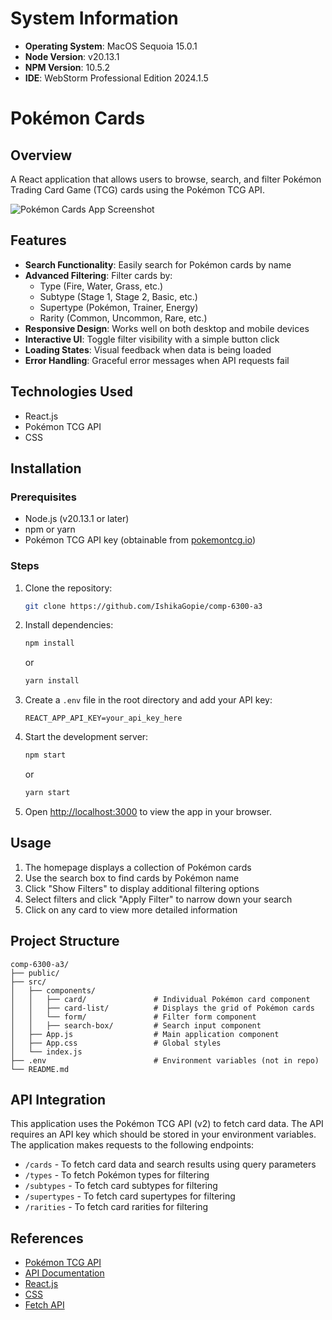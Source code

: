 
# System Information
- **Operating System**: MacOS Sequoia 15.0.1
- **Node Version**: v20.13.1
- **NPM Version**: 10.5.2
- **IDE**: WebStorm Professional Edition 2024.1.5

# Pokémon Cards

## Overview
A React application that allows users to browse, search, and filter Pokémon Trading Card Game (TCG) cards using the Pokémon TCG API.

![Pokémon Cards App Screenshot](my_app.png)

## Features
- **Search Functionality**: Easily search for Pokémon cards by name
- **Advanced Filtering**: Filter cards by:
    - Type (Fire, Water, Grass, etc.)
    - Subtype (Stage 1, Stage 2, Basic, etc.)
    - Supertype (Pokémon, Trainer, Energy)
    - Rarity (Common, Uncommon, Rare, etc.)
- **Responsive Design**: Works well on both desktop and mobile devices
- **Interactive UI**: Toggle filter visibility with a simple button click
- **Loading States**: Visual feedback when data is being loaded
- **Error Handling**: Graceful error messages when API requests fail

## Technologies Used
- React.js
- Pokémon TCG API
- CSS

## Installation

### Prerequisites
- Node.js (v20.13.1 or later)
- npm or yarn
- Pokémon TCG API key (obtainable from [pokemontcg.io](https://pokemontcg.io/))

### Steps
1. Clone the repository:
   ``` bash
   git clone https://github.com/IshikaGopie/comp-6300-a3
   ```

2. Install dependencies:
   ``` bash
   npm install
   ```
   or
   ``` bash
   yarn install
   ```

3. Create a `.env` file in the root directory and add your API key:
   ```
   REACT_APP_API_KEY=your_api_key_here
   ```

4. Start the development server:
   ``` bash
   npm start
   ```
   or
   ``` bash
   yarn start
   ```

5. Open [http://localhost:3000](http://localhost:3000) to view the app in your browser.

## Usage
1. The homepage displays a collection of Pokémon cards
2. Use the search box to find cards by Pokémon name
3. Click "Show Filters" to display additional filtering options
4. Select filters and click "Apply Filter" to narrow down your search
5. Click on any card to view more detailed information

## Project Structure
```
comp-6300-a3/
├── public/
├── src/
│   ├── components/
│   │   ├── card/               # Individual Pokémon card component
│   │   ├── card-list/          # Displays the grid of Pokémon cards
│   │   └── form/               # Filter form component
│   │   ├── search-box/         # Search input component
│   ├── App.js                  # Main application component
│   ├── App.css                 # Global styles
│   └── index.js               
├── .env                        # Environment variables (not in repo)
└── README.md
```

## API Integration
This application uses the Pokémon TCG API (v2) to fetch card data. The API requires an API key which should be stored in your environment variables. The application makes requests to the following endpoints:
- `/cards` - To fetch card data and search results using query parameters
- `/types` - To fetch Pokémon types for filtering
- `/subtypes` - To fetch card subtypes for filtering
- `/supertypes` - To fetch card supertypes for filtering
- `/rarities` - To fetch card rarities for filtering

## References
- [Pokémon TCG API](https://pokemontcg.io/)
- [API Documentation](https://docs.pokemontcg.io/)
- [React.js](https://reactjs.org/)
- [CSS](https://www.w3.org/Style/CSS/)
- [Fetch API](https://developer.mozilla.org/en-US/docs/Web/API/Fetch_API) 